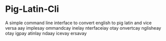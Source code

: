 # Pig-Latin-Cli
A simple command line interface to convert english to pig latin and vice versa
aay implesay ommandcay inelay nterfaceiay otay onvertcay nglisheay otay igpay atinlay ndaay icevay ersavay
